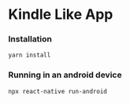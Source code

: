 # Kindle Like App

### Installation

```
yarn install
```

### Running in an android device

```
npx react-native run-android
```

